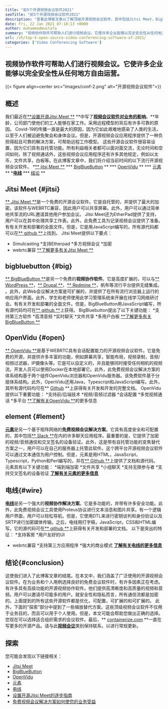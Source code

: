 ```yaml
---
title: "前5个开源视频会议软件2021" 
seoTitle: "前5个开源视频会议软件2021" 
description: "查看此博客文章以了解顶级开源视频会议软件，其中包括Jitsi Meet，BigBluebutton，OpenVidu，Element和Wire。" 
date: Fri, 22 Jan 2021 07:18:13 +0000
author: muhammadmustafa
summary: "视频协作软件可帮助人们进行视频会议。它使许多企业能够以完全安全性从任何地方自由运营。" 
url: /zh/top-5-open-source-video-conferencing-software-of-2021/
categories: ['Video Conferencing Software']
---
```


## 视频协作软件可帮助人们进行视频会议。它使许多企业能够以完全安全性从任何地方自由运营。

{{< figure align=center src="images/conf-2.png" alt="开源视频会议软件">}}


## 概述
我们最近在[**设置开源Jitsi Meet **][2] **中写了[**视频会议软件对业务的影响**][1]。**年龄，公司部门使他们的工人能够在家工作。采用远程模型的背后有许多可靠的原因。 Covid-19的传播一直是最大的原因，因为它如此艰难地感染了人类的生活，以至于人们被迫避免聚会和身体会议。但是，开源视频会议应用程序提供了一种负担得起且可靠的解决方案，可帮助远程工作模型。
这些开源会议软件很容易设置，因为它们具有自托管功能。所有利益相关者都可以面对面交流，无论时间和空间如何。除了视频通话外，这些视频会议应用程序还有许多其他规定，例如以太币，文件共享，白板等。在此博客文章中，我们将介绍当前时间的以下流行开源视频会议软件。
  *[** jitsi Meet **][3]
  *** [BigBlueButton][4] **
  *** [OpenVidu][5] **
  *** [元素][6] **
  *[**电线**][7]
  *** [结论][8] **

## Jitsi Meet {#jitsi}
[** Jitsi Meet **][9]是一个免费的开源会议软件。它是自托管的，并提供了最大的加密。该软件与WEBRTC兼容，因此用户可以共享屏幕。此外，用户可以通过简单地共享流的URL邀请其他用户参加会议。 Jitsi Meet还为EtherPad提供了支持，用户可以在其中处理共享工作表。此外，此免费工具为记录视频会议提供了准备。有有关开发和部署的全面文件。但是，它是用JavaScript编写的，所有源代码都可以在[** github **][10]上找到。
Jitsi Meet提供以下要点：
  * Simulcasting
  *支持Etherpad
  *多方视频会议
  *加密
  * webrtc兼容
[**了解更多有关Jitsi Meet **][11]

## bigbluebutton {#big}
[** BigBlueButton **][12]是另一个免费的**视频协作软件**。它是高度扩展的，可以与[** WordPress **][13]，[** Drupal **][14]，[** Redmine **][15]，帆布等流行平台提供无缝集成。 。此外，此Web会议解决方案是可扩展的，并提供了在所有流行浏览器上运行的响应用户界面。此外，学生和老师使用此学习管理系统来开展在线学习网络研讨会。有有关开发和部署的全面文件。但是，BigBlueButton用JavaScript编写，所有源代码均可在[** github **][16]上获得。
BigBluebutton提出了以下关键功能：
  *支持第三方软件
  *高清音频
  *实时聊天
  *文件共享
  *多用户白板
[**了解更多有关BigBlueButton **][17]

## OpenVidu {#open}
[** OpenVidu **][18]是基于WEBRTC具有会话配置能力的开源视频会议软件。它是免费的开源，并提供许多丰富的功能，例如屏幕共享，智能布局，视频录制，音频/视频过滤器，IP摄像头等。它是可以自定义的，并且能够同时接受任何相机的视频流。开发人员可以使用Docker在本地部署它。此外，此免费视频会议解决方案的体系结构基于两个组件OpenVidu浏览器和OpenVidu服务器。该免费软件基于分层体系结构。此外，OpenVidu还用Java，Typescript和JavaScript编写。此外，其所有源代码均可在** [Github][19] **上获得有关开发和开发的完整文档。
OpenVidu提供以下重要功能：
  *支持前/后端技术
  *视频/音频过滤器
  *会话配置
  *多党视频通话
  *多平台
[**了解有关OpenVidu **][18]的更多信息

## element {#lement}
[**元素**][20]是另一个基于矩阵网络的**免费视频会议解决方案**。它具有高度安全和可配置的，其中包括[** Slack **][21]在内的许多聊天应用程序。最重要的是，它提供了加密的视频/音频通信和交叉签名的设备验证。此外，这是带有自托管功能的变焦替代方案之一，用户可以在自己的服务器上托管此软件。这个跨平台开源视频会议软件可以通过文本通信为用户控制。但是，元素是用HTML，JavaScript，Typescript，Python和Perl编写的，并在[** Github **][22]上提供了文档和源代码。
元素具有以下关键功能：
  *端到端加密
  *文件共享
  *小组聊天
  *支持无限参与者
  *支持交叉签名的设备验证
[**了解有关元素的更多信息**][20]

## 电线{#wire}
[**电线**][23]是另一个强大的**视频协作解决方案**。它是多功能的，并带有许多安全功能。此外，此免费视频会议工具使用Proteus协议进行文本消息和图片共享。有一个逻辑用户界面，用户可以轻松导航。但是，它使用DTL来进行密钥谈判和身份验证以及SRTP进行加密媒体传输。之后，电线用打字稿，JavaScript，CSS和HTML编写。它的源代码可在[** github **][24]上获得有关开发和部署的文档。
以下是突出的特征：
  *支持客房
  *用户友好的UI
  * webrtc兼容
  *支持第三方应用程序
  *强大的商业模式
[**了解有关电线的更多信息**][25]

## 结论{#conclusion}
这使我们进入了此博客文章的结尾。在本文中，我们涵盖了广泛使用的开源视频会议软件。在为业务和个人用例选择良好的免费会议软件时，有许多因素正在考虑。有许多具有高级功能的开源视频协作软件。他们提供高清晰度和高质量的视频和音频。用户可以邀请尽可能多的用户。就安全性和隐私而言，所有通信流都是加密的。上面提到的所有这些开源软件都是优化，可配置，可扩展的和可扩展的。
此外，下面的“探索”部分中提到了一些缩放替代方案。这些顶级视频会议软件不仅用于业务目的，而且可以用于个人使用。但是，本文可能会帮助您做出正确的选择。您现在可以选择适合组织需求的会议软件。最后，** [containerize.com][26] **一直在写更多的开源产品。请与此[**视频会议**][27]类别保持联系，以进行常规更新。

## 探索
您可能会发现以下链接相关：
  * [Jitsi Meet][9]
  * [BigBlueButton][12]
  * [OpenVidu][18]
  * [元素][20]
  * [电线][23]
  * [设置开源Jitsi Meet的逐步指南][2]
  * [免费视频会议解决方案如何使您的业务受益][28]

  
[1]: https://blog.containerize.com/video-conferencing-software/video-conferencing-apps-how-it-benefits-your-business/
[2]: https://blog.containerize.com/video-conferencing-software/how-to-set-up-open-source-jitsi-meet/
[3]: #jitsi
[4]: #big
[5]: #open
[6]: #element
[7]: #wire
[8]: #Conclusion
[9]: https://products.containerize.com/video-conferencing/jitsi
[10]: https://github.com/jitsi/jitsi-meet
[11]: https://jitsi.org/jitsi-meet/
[12]: https://products.containerize.com/video-conferencing/bigbluebutton
[13]: https://products.containerize.com/blogging/wordpress
[14]: https://products.containerize.com/content-management/drupal
[15]: https://products.containerize.com/project-management/redmine
[16]: https://github.com/bigbluebutton/bigbluebutton
[17]: https://bigbluebutton.org/
[18]: https://products.containerize.com/video-conferencing/openvidu
[19]: https://github.com/OpenVidu/openvidu
[20]: https://products.containerize.com/video-conferencing/element
[21]: https://slack.com/intl/en-pk/
[22]: https://github.com/vector-im/element-web
[23]: https://products.containerize.com/video-conferencing/wire
[24]: https://github.com/wireapp/wire-webapp
[25]: https://app.wire.com/
[26]: https://www.containerize.com/
[27]: https://products.containerize.com/video-conferencing/
[28]: https://blog.containerize.com/
